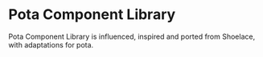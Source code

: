 # Pota Component Library

Pota Component Library is influenced, inspired and ported from
Shoelace, with adaptations for pota.

